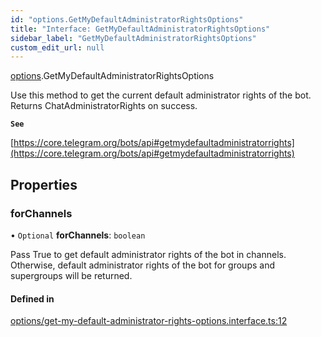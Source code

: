 ```yaml
---
id: "options.GetMyDefaultAdministratorRightsOptions"
title: "Interface: GetMyDefaultAdministratorRightsOptions"
sidebar_label: "GetMyDefaultAdministratorRightsOptions"
custom_edit_url: null
---
```


[options](../modules/options.md).GetMyDefaultAdministratorRightsOptions

Use this method to get the current default administrator rights of the bot.
Returns ChatAdministratorRights on success.

**`See`**

[https://core.telegram.org/bots/api#getmydefaultadministratorrights](https://core.telegram.org/bots/api#getmydefaultadministratorrights)

## Properties

### forChannels

• `Optional` **forChannels**: `boolean`

Pass True to get default administrator rights of the bot in channels. Otherwise,
default administrator rights of the bot for groups and supergroups will be
returned.

#### Defined in

[options/get-my-default-administrator-rights-options.interface.ts:12](https://github.com/DeityLamb/telegramjs/blob/32b4cca/packages/common/lib/interfaces/options/get-my-default-administrator-rights-options.interface.ts#L12)
